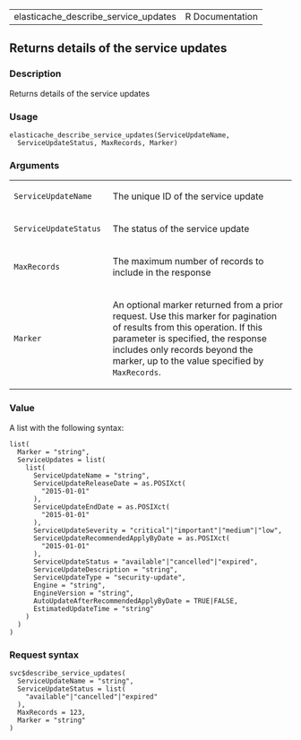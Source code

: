 <table style="width: 100%;">
<tbody>
<tr class="odd">
<td>elasticache_describe_service_updates</td>
<td style="text-align: right;">R Documentation</td>
</tr>
</tbody>
</table>

## Returns details of the service updates

### Description

Returns details of the service updates

### Usage

    elasticache_describe_service_updates(ServiceUpdateName,
      ServiceUpdateStatus, MaxRecords, Marker)

### Arguments

<table>
<colgroup>
<col style="width: 35%" />
<col style="width: 65%" />
</colgroup>
<tbody>
<tr class="odd">
<td><code
id="elasticache_describe_service_updates_:_ServiceUpdateName">ServiceUpdateName</code></td>
<td><p>The unique ID of the service update</p></td>
</tr>
<tr class="even">
<td><code
id="elasticache_describe_service_updates_:_ServiceUpdateStatus">ServiceUpdateStatus</code></td>
<td><p>The status of the service update</p></td>
</tr>
<tr class="odd">
<td><code
id="elasticache_describe_service_updates_:_MaxRecords">MaxRecords</code></td>
<td><p>The maximum number of records to include in the response</p></td>
</tr>
<tr class="even">
<td><code
id="elasticache_describe_service_updates_:_Marker">Marker</code></td>
<td><p>An optional marker returned from a prior request. Use this marker
for pagination of results from this operation. If this parameter is
specified, the response includes only records beyond the marker, up to
the value specified by <code>MaxRecords</code>.</p></td>
</tr>
</tbody>
</table>

### Value

A list with the following syntax:

    list(
      Marker = "string",
      ServiceUpdates = list(
        list(
          ServiceUpdateName = "string",
          ServiceUpdateReleaseDate = as.POSIXct(
            "2015-01-01"
          ),
          ServiceUpdateEndDate = as.POSIXct(
            "2015-01-01"
          ),
          ServiceUpdateSeverity = "critical"|"important"|"medium"|"low",
          ServiceUpdateRecommendedApplyByDate = as.POSIXct(
            "2015-01-01"
          ),
          ServiceUpdateStatus = "available"|"cancelled"|"expired",
          ServiceUpdateDescription = "string",
          ServiceUpdateType = "security-update",
          Engine = "string",
          EngineVersion = "string",
          AutoUpdateAfterRecommendedApplyByDate = TRUE|FALSE,
          EstimatedUpdateTime = "string"
        )
      )
    )

### Request syntax

    svc$describe_service_updates(
      ServiceUpdateName = "string",
      ServiceUpdateStatus = list(
        "available"|"cancelled"|"expired"
      ),
      MaxRecords = 123,
      Marker = "string"
    )
